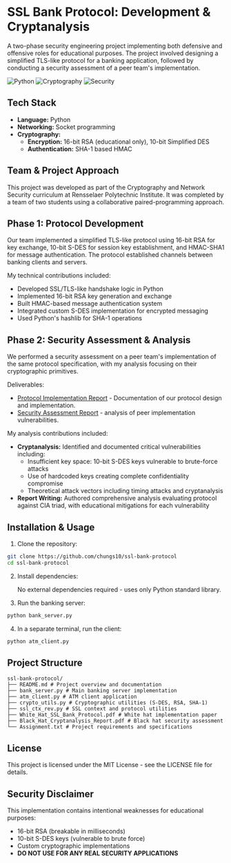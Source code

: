 # SSL Bank Protocol: Development & Cryptanalysis

A two-phase security engineering project implementing both defensive and offensive roles for educational purposes. The project involved designing a simplified TLS-like protocol for a banking application, followed by conducting a security assessment of a peer team's implementation.


![Python](https://img.shields.io/badge/Python-3776AB?style=for-the-badge&logo=python&logoColor=white)
![Cryptography](https://img.shields.io/badge/Cryptography-8B0000?style=for-the-badge&logo=key)
![Security](https://img.shields.io/badge/Security-32CD32?style=for-the-badge&logo=shield-check)


## Tech Stack
* **Language:** Python
* **Networking:** Socket programming
* **Cryptography:** 
    * **Encryption:** 16-bit RSA (educational only), 10-bit Simplified DES
    * **Authentication:** SHA-1 based HMAC

## Team & Project Approach
This project was developed as part of the Cryptography and Network Security curriculum at Rensselaer Polytechnic Institute. It was completed by a team of two students using a collaborative paired-programming approach.

## Phase 1: Protocol Development
Our team implemented a simplified TLS-like protocol using 16-bit RSA for key exchange, 10-bit S-DES for session key establishment, and HMAC-SHA1 for message authentication. The protocol established channels between banking clients and servers.

My technical contributions included:
* Developed SSL/TLS-like handshake logic in Python
*  ⁠Implemented 16-bit RSA key generation and exchange
* Built HMAC-based message authentication system
*  ⁠Integrated custom S-DES implementation for encrypted messaging
* Used Python's hashlib for SHA-1 operations

## Phase 2: Security Assessment & Analysis
We performed a security assessment on a peer team's implementation of the same protocol specification, with my analysis focusing on their cryptographic primitives.

Deliverables:  
- [Protocol Implementation Report](White_Hat_SSL_Bank_Protocol.pdf) - Documentation of our protocol design and implementation.
-  [Security Assessment Report](Black_Hat_Cryptanalysis_Report.pdf) - analysis of peer implementation vulnerabilities.

My analysis contributions included:
* **Cryptanalysis:** Identified and documented critical vulnerabilities including:
  * Insufficient key space: 10-bit S-DES keys vulnerable to brute-force attacks
  * Use of hardcoded keys creating complete confidentiality compromise
  * Theoretical attack vectors including timing attacks and cryptanalysis
* **Report Writing:** Authored comprehensive analysis evaluating protocol against CIA triad, with educational mitigations for each vulnerability

## Installation & Usage
1. Clone the repository:
```bash
git clone https://github.com/chungs10/ssl-bank-protocol
cd ssl-bank-protocol
```
2. Install dependencies:


    No external dependencies required - uses only Python standard library.

    
3. Run the banking server:
```bash
python bank_server.py
```

4. In a separate terminal, run the client:
```bash
python atm_client.py
```


## Project Structure
```plaintext
ssl-bank-protocol/
├── README.md # Project overview and documentation
├── bank_server.py # Main banking server implementation
├── atm_client.py # ATM client application
├── crypto_utils.py # Cryptographic utilities (S-DES, RSA, SHA-1)
├── ssl_ctx_rev.py # SSL context and protocol utilities
├── White_Hat_SSL_Bank_Protocol.pdf # White hat implementation paper
├── Black_Hat_Cryptanalysis_Report.pdf # Black hat security assessment
└── Assignment.txt # Project requirements and specifications
```
## License
This project is licensed under the MIT License - see the LICENSE file for details.

## Security Disclaimer 
This implementation contains intentional weaknesses for educational purposes:
* 16-bit RSA (breakable in milliseconds)
* 10-bit S-DES keys (vulnerable to brute force)
* Custom cryptographic implementations
* **DO NOT USE FOR ANY REAL SECURITY APPLICATIONS**
